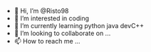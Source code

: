 - 👋 Hi, I’m @Risto98
- 👀 I’m interested in coding
- 🌱 I’m currently learning python java devC++
- 💞️ I’m looking to collaborate on ...
- 📫 How to reach me ...

<!---
Risto98/Risto98 is a ✨ special ✨ repository because its `README.md` (this file) appears on your GitHub profile.
You can click the Preview link to take a look at your changes.
--->
